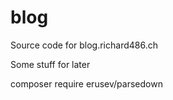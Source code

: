# blog
Source code for blog.richard486.ch



Some stuff for later 

composer require erusev/parsedown
